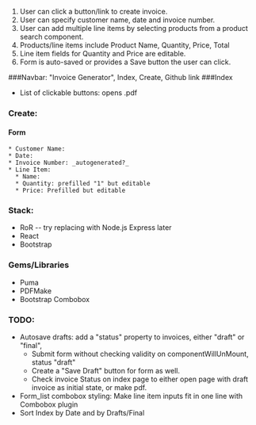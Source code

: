 1. User can click a button/link to create invoice.
2. User can specify customer name, date and invoice number.
3. User can add multiple line items by selecting products from a
  product search component.
4. Products/line items include Product Name, Quantity, Price, Total
5. Line item fields for Quantity and Price are editable.
6. Form is auto-saved or provides a Save button the user can click.


###Navbar: "Invoice Generator", Index, Create, Github link
###Index
  * List of clickable buttons: opens .pdf
### Create:
#### Form
    * Customer Name:
    * Date:
    * Invoice Number: _autogenerated?_
    * Line Item:
      * Name:
      * Quantity: prefilled "1" but editable
      * Price: Prefilled but editable

### Stack:
  * RoR -- try replacing with Node.js Express later
  * React
  * Bootstrap

### Gems/Libraries
  * Puma
  * PDFMake
  * Bootstrap Combobox

### TODO:
* Autosave drafts: add a "status" property to invoices, either "draft" or "final",
  * Submit form without checking validity on componentWillUnMount, status "draft"
  * Create a "Save Draft" button for form as well.
  * Check invoice Status on index page to either open page with draft invoice as initial state, or make pdf.
* Form_list combobox styling: Make line item inputs fit in one line with Combobox plugin
* Sort Index by Date and by Drafts/Final
